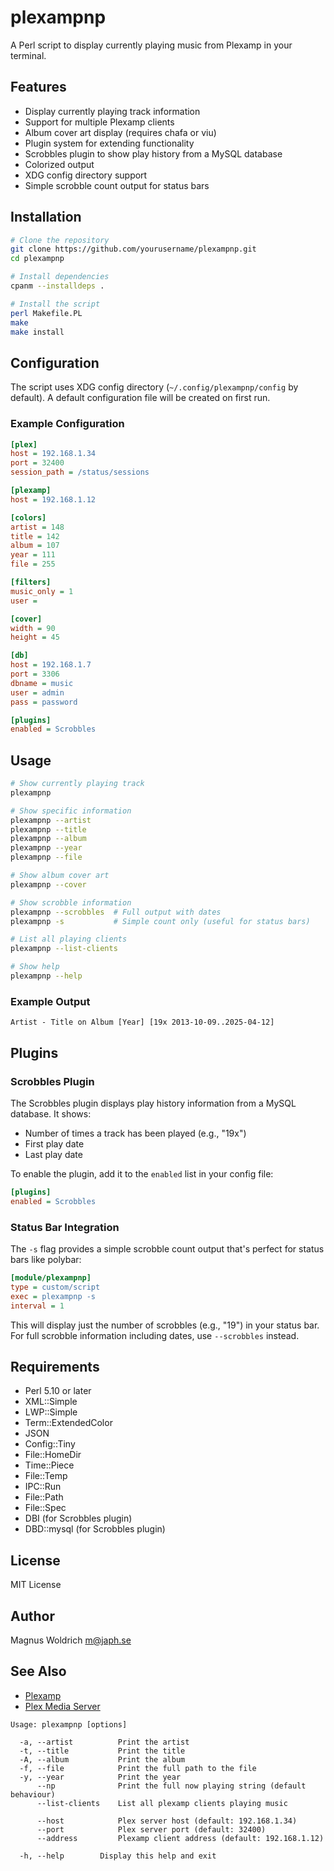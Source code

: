 # plexampnp

A Perl script to display currently playing music from Plexamp in your terminal.

## Features

- Display currently playing track information
- Support for multiple Plexamp clients
- Album cover art display (requires chafa or viu)
- Plugin system for extending functionality
- Scrobbles plugin to show play history from a MySQL database
- Colorized output
- XDG config directory support
- Simple scrobble count output for status bars

## Installation

```bash
# Clone the repository
git clone https://github.com/yourusername/plexampnp.git
cd plexampnp

# Install dependencies
cpanm --installdeps .

# Install the script
perl Makefile.PL
make
make install
```

## Configuration

The script uses XDG config directory (`~/.config/plexampnp/config` by default). A default configuration file will be created on first run.

### Example Configuration

```ini
[plex]
host = 192.168.1.34
port = 32400
session_path = /status/sessions

[plexamp]
host = 192.168.1.12

[colors]
artist = 148
title = 142
album = 107
year = 111
file = 255

[filters]
music_only = 1
user = 

[cover]
width = 90
height = 45

[db]
host = 192.168.1.7
port = 3306
dbname = music
user = admin
pass = password

[plugins]
enabled = Scrobbles
```

## Usage

```bash
# Show currently playing track
plexampnp

# Show specific information
plexampnp --artist
plexampnp --title
plexampnp --album
plexampnp --year
plexampnp --file

# Show album cover art
plexampnp --cover

# Show scrobble information
plexampnp --scrobbles  # Full output with dates
plexampnp -s           # Simple count only (useful for status bars)

# List all playing clients
plexampnp --list-clients

# Show help
plexampnp --help
```

### Example Output

```
Artist - Title on Album [Year] [19x 2013-10-09..2025-04-12]
```

## Plugins

### Scrobbles Plugin

The Scrobbles plugin displays play history information from a MySQL database. It shows:
- Number of times a track has been played (e.g., "19x")
- First play date
- Last play date

To enable the plugin, add it to the `enabled` list in your config file:

```ini
[plugins]
enabled = Scrobbles
```

### Status Bar Integration

The `-s` flag provides a simple scrobble count output that's perfect for status bars like polybar:

```ini
[module/plexampnp]
type = custom/script
exec = plexampnp -s
interval = 1
```

This will display just the number of scrobbles (e.g., "19") in your status bar. For full scrobble information including dates, use `--scrobbles` instead.

## Requirements

- Perl 5.10 or later
- XML::Simple
- LWP::Simple
- Term::ExtendedColor
- JSON
- Config::Tiny
- File::HomeDir
- Time::Piece
- File::Temp
- IPC::Run
- File::Path
- File::Spec
- DBI (for Scrobbles plugin)
- DBD::mysql (for Scrobbles plugin)

## License

MIT License

## Author

Magnus Woldrich <m@japh.se>

## See Also

- [Plexamp](https://plexamp.com/)
- [Plex Media Server](https://www.plex.tv/media-server-downloads/)

```
Usage: plexampnp [options]

  -a, --artist          Print the artist
  -t, --title           Print the title
  -A, --album           Print the album
  -f, --file            Print the full path to the file
  -y, --year            Print the year
      --np              Print the full now playing string (default behaviour)
      --list-clients    List all plexamp clients playing music

      --host            Plex server host (default: 192.168.1.34)
      --port            Plex server port (default: 32400)
      --address         Plexamp client address (default: 192.168.1.12)

  -h, --help        Display this help and exit

```
